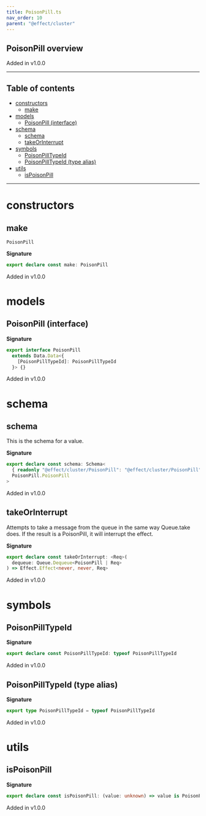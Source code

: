 ```yaml
---
title: PoisonPill.ts
nav_order: 10
parent: "@effect/cluster"
---
```


## PoisonPill overview

Added in v1.0.0

---

<h2 class="text-delta">Table of contents</h2>

- [constructors](#constructors)
  - [make](#make)
- [models](#models)
  - [PoisonPill (interface)](#poisonpill-interface)
- [schema](#schema)
  - [schema](#schema-1)
  - [takeOrInterrupt](#takeorinterrupt)
- [symbols](#symbols)
  - [PoisonPillTypeId](#poisonpilltypeid)
  - [PoisonPillTypeId (type alias)](#poisonpilltypeid-type-alias)
- [utils](#utils)
  - [isPoisonPill](#ispoisonpill)

---

# constructors

## make

`PoisonPill`

**Signature**

```ts
export declare const make: PoisonPill
```

Added in v1.0.0

# models

## PoisonPill (interface)

**Signature**

```ts
export interface PoisonPill
  extends Data.Data<{
    [PoisonPillTypeId]: PoisonPillTypeId
  }> {}
```

Added in v1.0.0

# schema

## schema

This is the schema for a value.

**Signature**

```ts
export declare const schema: Schema<
  { readonly "@effect/cluster/PoisonPill": "@effect/cluster/PoisonPill" },
  PoisonPill.PoisonPill
>
```

Added in v1.0.0

## takeOrInterrupt

Attempts to take a message from the queue in the same way Queue.take does.
If the result is a PoisonPill, it will interrupt the effect.

**Signature**

```ts
export declare const takeOrInterrupt: <Req>(
  dequeue: Queue.Dequeue<PoisonPill | Req>
) => Effect.Effect<never, never, Req>
```

Added in v1.0.0

# symbols

## PoisonPillTypeId

**Signature**

```ts
export declare const PoisonPillTypeId: typeof PoisonPillTypeId
```

Added in v1.0.0

## PoisonPillTypeId (type alias)

**Signature**

```ts
export type PoisonPillTypeId = typeof PoisonPillTypeId
```

Added in v1.0.0

# utils

## isPoisonPill

**Signature**

```ts
export declare const isPoisonPill: (value: unknown) => value is PoisonPill
```

Added in v1.0.0
